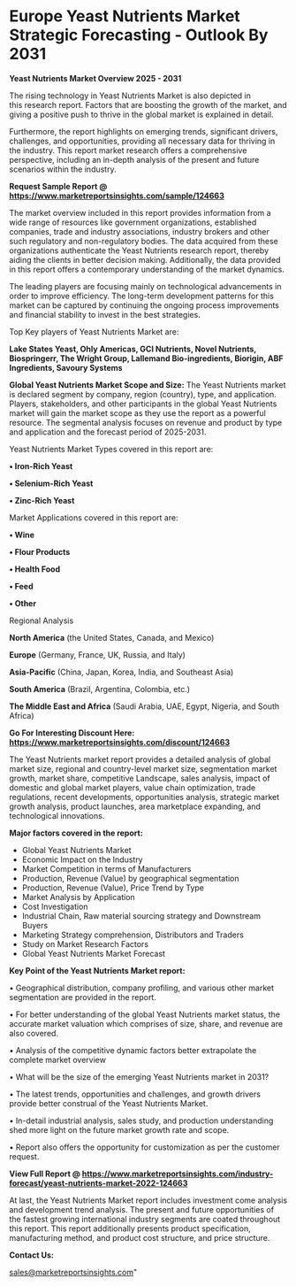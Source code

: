 # Europe Yeast Nutrients Market Strategic Forecasting - Outlook By 2031

<Strong> Yeast Nutrients Market Overview 2025 - 2031</strong>

The rising technology in Yeast Nutrients Market is also depicted in this research report. Factors that are boosting the growth of the market, and giving a positive push to thrive in the global market is explained in detail.

Furthermore, the report highlights on emerging trends, significant drivers, challenges, and opportunities, providing all necessary data for thriving in the industry. This report market research offers a comprehensive perspective, including an in-depth analysis of the present and future scenarios within the industry.

<strong>Request Sample Report @ <a href=https://www.marketreportsinsights.com/sample/124663>https://www.marketreportsinsights.com/sample/124663</a></strong>

The market overview included in this report provides information from a wide range of resources like government organizations, established companies, trade and industry associations, industry brokers and other such regulatory and non-regulatory bodies. The data acquired from these organizations authenticate the Yeast Nutrients research report, thereby aiding the clients in better decision making. Additionally, the data provided in this report offers a contemporary understanding of the market dynamics.

The leading players are focusing mainly on technological advancements in order to improve efficiency. The long-term development patterns for this market can be captured by continuing the ongoing process improvements and financial stability to invest in the best strategies.

Top Key players of Yeast Nutrients Market are:

<strong>Lake States Yeast, Ohly Americas, GCI Nutrients, Novel Nutrients, Biospringerr, The Wright Group, Lallemand Bio-ingredients, Biorigin, ABF Ingredients, Savoury Systems</strong>

<strong><b>Global Yeast Nutrients Market Scope and Size:</b></strong>
The Yeast Nutrients market is declared segment by company, region (country), type, and application. Players, stakeholders, and other participants in the global Yeast Nutrients market will gain the market scope as they use the report as a powerful resource. The segmental analysis focuses on revenue and product by type and application and the forecast period of 2025-2031.

Yeast Nutrients Market Types covered in this report are:

<strong>• Iron-Rich Yeast

• Selenium-Rich Yeast

• Zinc-Rich Yeast</strong>

Market Applications covered in this report are:

<strong>• Wine

• Flour Products

• Health Food

• Feed

• Other</strong> 

Regional Analysis

<strong>North America</strong> (the United States, Canada, and Mexico)

<strong>Europe</strong> (Germany, France, UK, Russia, and Italy)

<strong>Asia-Pacific</strong> (China, Japan, Korea, India, and Southeast Asia)

<strong>South America</strong> (Brazil, Argentina, Colombia, etc.)

<strong>The Middle East and Africa</strong> (Saudi Arabia, UAE, Egypt, Nigeria, and South Africa)

<strong>Go For Interesting Discount Here: <a href=https://www.marketreportsinsights.com/discount/124663>https://www.marketreportsinsights.com/discount/124663</a></strong>

The Yeast Nutrients market report provides a detailed analysis of global market size, regional and country-level market size, segmentation market growth, market share, competitive Landscape, sales analysis, impact of domestic and global market players, value chain optimization, trade regulations, recent developments, opportunities analysis, strategic market growth analysis, product launches, area marketplace expanding, and technological innovations.

<strong><b>Major factors covered in the report:</b></strong>
<ul>
  <li>Global Yeast Nutrients Market </li>
  <li>Economic Impact on the Industry</li>
  <li>Market Competition in terms of Manufacturers</li>
  <li>Production, Revenue (Value) by geographical segmentation</li>
  <li>Production, Revenue (Value), Price Trend by Type</li>
  <li>Market Analysis by Application</li>
  <li>Cost Investigation</li>
  <li>Industrial Chain, Raw material sourcing strategy and Downstream Buyers</li>
  <li>Marketing Strategy comprehension, Distributors and Traders</li>
  <li>Study on Market Research Factors</li>
  <li>Global Yeast Nutrients Market Forecast</li>
</ul>

<strong><b>Key Point of the Yeast Nutrients Market report:</b></strong>

• Geographical distribution, company profiling, and various other market segmentation are provided in the report.

• For better understanding of the global Yeast Nutrients market status, the accurate market valuation which comprises of size, share, and revenue are also covered.

• Analysis of the competitive dynamic factors better extrapolate the complete market overview

• What will be the size of the emerging Yeast Nutrients market in 2031?

• The latest trends, opportunities and challenges, and growth drivers provide better construal of the Yeast Nutrients Market.

• In-detail industrial analysis, sales study, and production understanding shed more light on the future market growth rate and scope.

• Report also offers the opportunity for customization as per the customer request.

<strong><b>View Full Report @ <a href=https://www.marketreportsinsights.com/industry-forecast/yeast-nutrients-market-2022-124663>https://www.marketreportsinsights.com/industry-forecast/yeast-nutrients-market-2022-124663</a></b></strong>


At last, the Yeast Nutrients Market report includes investment come analysis and development trend analysis. The present and future opportunities of the fastest growing international industry segments are coated throughout this report. This report additionally presents product specification, manufacturing method, and product cost structure, and price structure.

<strong>Contact Us:</strong>

sales@marketreportsinsights.com"
